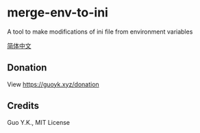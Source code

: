 # merge-env-to-ini

A tool to make modifications of ini file from environment variables

[简体中文](README.zh.md)

## Donation

View https://guoyk.xyz/donation

## Credits

Guo Y.K., MIT License
